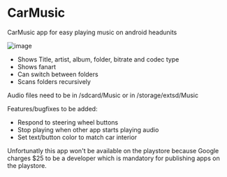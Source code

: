 # CarMusic
CarMusic app for easy playing music on android headunits

![image](https://user-images.githubusercontent.com/2833940/214339187-57a8c27e-2eb3-4480-83c2-fbe954e508c0.png)


  - Shows Title, artist, album, folder, bitrate and codec type
  - Shows fanart
  - Can switch between folders
  - Scans folders recursively
 
Audio files need to be in /sdcard/Music or in /storage/extsd/Music

Features/bugfixes to be added:
  - Respond to steering wheel buttons
  - Stop playing when other app starts playing audio
  - Set text/button color to match car interior
  
Unfortunatly this app won't be available on the playstore because Google charges $25 to be a developer which is mandatory for publishing apps on the playstore.
